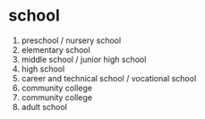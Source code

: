 # school
1. preschool / nursery school
2. elementary school
3. middle school / junior high school
4. high school
5. career and technical school / vocational school
6. community college
7. community college
8. adult school
